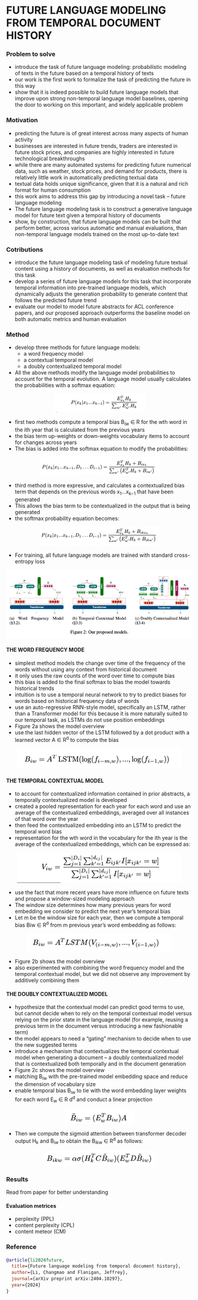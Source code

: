  # FUTURE LANGUAGE MODELING FROM TEMPORAL DOCUMENT HISTORY

 ### Problem to solve

 - introduce the task of future language modeling: probabilistic modeling of texts in the future based on a temporal history of texts 
 - our work is the first work to formalize the task of predicting the future in this way
 - show that it is indeed possible to build future language models that improve upon strong non-temporal language model baselines, opening the door to working on this important, and widely applicable problem

 ### Motivation

 - predicting the future is of great interest across many aspects of human activity
 - businesses are interested in future trends, traders are interested in future stock prices, and companies are highly interested in future technological breakthroughs
 - while there are many automated systems for predicting future numerical data, such as weather, stock prices, and demand for products, there is relatively little work in automatically predicting textual data
 - textual data holds unique significance, given that it is a natural and rich format for human consumption
 - this work aims to address this gap by introducing a novel task – future language modeling
-  The future language modeling task is to construct a generative language model for future text given a temporal history of documents
- show, by construction, that future language models can be built that perform better, across various automatic and manual evaluations, than non-temporal language models trained on the most up-to-date text

 ### Cotributions

- introduce the future language modeling task of modeling future textual content using a history of documents, as well as evaluation methods for this task 
- develop a series of future language models for this task that incorporate temporal information into pre-trained language models, which dynamically adjusts the generation probability to generate content that follows the predicted future trend
- evaluate our model to model future abstracts for ACL conference papers, and our proposed approach outperforms the baseline model on both automatic metrics and human evaluation

### Method

- develop three methods for future language models:
    - a word frequency model
    - a contextual temporal model
    - a doubly contextualized temporal model
- All the above methods modify the language model probabilities to account for the temporal evolution. A language model usually calculates the probabilities with a softmax equation:

<p align="center">
  <img src="../../figures/llms-flm-fig1.png" alt="Methodology">
</p>

- first two methods compute a temporal bias B<sub>iw</sub> ∈ R for the wth word in the ith year that is calculated from the previous years
- the bias term up-weights or down-weights vocabulary items to account for changes across years
- The bias is added into the softmax equation to modify the probabilities:

<p align="center">
  <img src="../../figures/llms-flm-fig2.png" alt="Methodology">
</p>

- third method is more expressive, and calculates a contextualized bias term that depends on the previous words x<sub>1</sub>...x<sub>k−1</sub> that have been generated
-  This allows the bias term to be contextualized in the output that is being generated
- the softmax probability equation becomes:

<p align="center">
  <img src="../../figures/llms-flm-fig3.png" alt="Methodology">
</p>

- For training, all future language models are trained with standard cross-entropy loss

<p align="center">
  <img src="../../figures/llms-flm-fig4.png" alt="Methodology">
</p>

#### THE WORD FREQUENCY MODE

- simplest method models the change over time of the frequency of the words without using any context from historical document
- it only uses the raw counts of the word over time to compute bias
- this bias is added to the final softmax to bias the model towards historical trends
-  intuition is to use a temporal neural network to try to predict biases for words based on historical frequency data of words
- use an auto-regressive RNN-style model, specifically an LSTM, rather than a Transformer model for this because it is more naturally suited to our temporal task, as LSTMs do not use position embeddings
- Figure 2a shows the model overview
- use the last hidden vector of the LSTM followed by a dot product with a learned vector A ∈ R<sup>d</sup> to compute the bias

<p align="center">
  <img src="../../figures/llms-flm-fig5.png" alt="Patient sequence">
</p>


#### THE TEMPORAL CONTEXTUAL MODEL
- to account for contextualized information contained in prior abstracts, a temporally contextualized model is developed
- created a pooled representation for each year for each word and use an average of the contextualized embeddings, averaged over all instances of that word over the year
-  then feed the contextualized embedding into an LSTM to predict the temporal word bias
- representation for the wth word in the vocabulary for the ith year is the average of the contextualized embeddings, which can be expressed as:

<p align="center">
  <img src="../../figures/llms-flm-fig6.png" alt="Patient sequence">
</p>

- use the fact that more recent years have more influence on future texts and propose a window-sized modeling approach
- The window size determines how many previous years for word embedding we consider to predict the next year’s temporal bias
- Let m be the window size for each year, then we compute a temporal bias Biw ∈ R<sup>d</sup> from m previous year’s word embedding as follows:

<p align="center">
  <img src="../../figures/llms-flm-fig7.png" alt="Patient sequence">
</p>

-  Figure 2b shows the model overview
- also experimented with combining the word frequency model and the temporal contextual model, but we did not observe any improvement by additively combining them

#### THE DOUBLY CONTEXTUALIZED MODEL

- hypothesize that the contextual model can predict good terms to use, but cannot decide when to rely on the temporal contextual model versus relying on the prior state in the language model (for example, reusing a previous term in the document versus introducing a new fashionable term)
- the model appears to need a “gating” mechanism to decide when to use the new suggested terms
-  introduce a mechanism that contextualizes the temporal contextual model when generating a document – a doubly contextualized model that is contextualized both temporally and in the document generation
- Figure 2c shows the model overview
- matching B<sub>iw</sub> with the pre-trained model embedding space and reduce the dimension of vocabulary size
- enable temporal bias B<sub>iw</sub> to tie with the word embedding layer weights for each word E<sub>w</sub> ∈ R d<sup>d</sup> and conduct a linear projection

<p align="center">
  <img src="../../figures/llms-flm-fig8.png" alt="Patient sequence">
</p>

- Then we compute the sigmoid attention between transformer decoder output H<sub>k</sub> and B<sub>iw</sub> to obtain the B<sub>ikw</sub> ∈ R<sup>d</sup> as follows:

<p align="center">
  <img src="../../figures/llms-flm-fig9.png" alt="Patient sequence">
</p>

### Results
Read from paper for better understanding

#### Evaluation metrices
- perplexity (PPL)
- content perplexity (CPL)
- content meteor (CM)

### Reference

```bibtex
@article{li2024future,
  title={Future language modeling from temporal document history},
  author={Li, Changmao and Flanigan, Jeffrey},
  journal={arXiv preprint arXiv:2404.10297},
  year={2024}
}